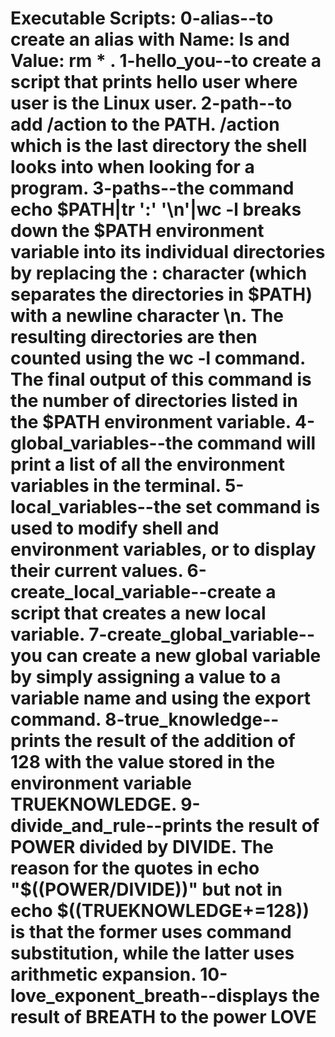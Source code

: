 # Executable Scripts: 0-alias--to create an alias with Name: ls and Value: rm * . 1-hello_you--to create a script that prints hello user where user is the Linux user. 2-path--to add /action to the PATH. /action which is the last directory the shell looks into when looking for a program. 3-paths--the command echo $PATH|tr ':' '\n'|wc -l breaks down the $PATH environment variable into its individual directories by replacing the : character (which separates the directories in $PATH) with a newline character \n. The resulting directories are then counted using the wc -l command. The final output of this command is the number of directories listed in the $PATH environment variable. 4-global_variables--the command will print a list of all the environment variables in the terminal. 5-local_variables--the set command is used to modify shell and environment variables, or to display their current values. 6-create_local_variable--create a script that creates a new local variable. 7-create_global_variable--you can create a new global variable by simply assigning a value to a variable name and using the export command. 8-true_knowledge--prints the result of the addition of 128 with the value stored in the environment variable TRUEKNOWLEDGE. 9-divide_and_rule--prints the result of POWER divided by DIVIDE. The reason for the quotes in echo "$((POWER/DIVIDE))" but not in echo $((TRUEKNOWLEDGE+=128)) is that the former uses command substitution, while the latter uses arithmetic expansion. 10-love_exponent_breath--displays the result of BREATH to the power LOVE
